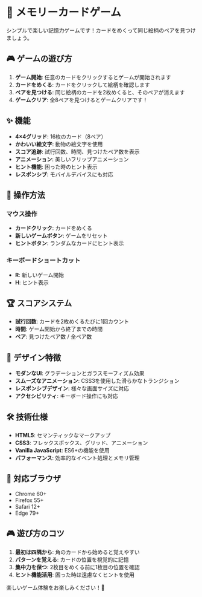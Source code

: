 # 🧠 メモリーカードゲーム

シンプルで楽しい記憶力ゲームです！カードをめくって同じ絵柄のペアを見つけましょう。

## 🎮 ゲームの遊び方

1. **ゲーム開始**: 任意のカードをクリックするとゲームが開始されます
2. **カードをめくる**: カードをクリックして絵柄を確認します
3. **ペアを見つける**: 同じ絵柄のカードを2枚めくると、そのペアが消えます
4. **ゲームクリア**: 全8ペアを見つけるとゲームクリアです！

## ✨ 機能

- **4×4グリッド**: 16枚のカード（8ペア）
- **かわいい絵文字**: 動物の絵文字を使用
- **スコア追跡**: 試行回数、時間、見つけたペア数を表示
- **アニメーション**: 美しいフリップアニメーション
- **ヒント機能**: 困った時のヒント表示
- **レスポンシブ**: モバイルデバイスにも対応

## 🎯 操作方法

### マウス操作
- **カードクリック**: カードをめくる
- **新しいゲームボタン**: ゲームをリセット
- **ヒントボタン**: ランダムなカードにヒント表示

### キーボードショートカット
- **R**: 新しいゲーム開始
- **H**: ヒント表示

## 🏆 スコアシステム

- **試行回数**: カードを2枚めくるたびに1回カウント
- **時間**: ゲーム開始から終了までの時間
- **ペア**: 見つけたペア数 / 全ペア数

## 🎨 デザイン特徴

- **モダンなUI**: グラデーションとガラスモーフィズム効果
- **スムーズなアニメーション**: CSS3を使用した滑らかなトランジション
- **レスポンシブデザイン**: 様々な画面サイズに対応
- **アクセシビリティ**: キーボード操作にも対応

## 🛠️ 技術仕様

- **HTML5**: セマンティックなマークアップ
- **CSS3**: フレックスボックス、グリッド、アニメーション
- **Vanilla JavaScript**: ES6+の機能を使用
- **パフォーマンス**: 効率的なイベント処理とメモリ管理

## 📱 対応ブラウザ

- Chrome 60+
- Firefox 55+
- Safari 12+
- Edge 79+

## 🎮 遊び方のコツ

1. **最初は四隅から**: 角のカードから始めると覚えやすい
2. **パターンを覚える**: カードの位置を視覚的に記憶
3. **集中力を保つ**: 2枚目をめくる前に1枚目の位置を確認
4. **ヒント機能活用**: 困った時は遠慮なくヒントを使用

楽しいゲーム体験をお楽しみください！🎉 